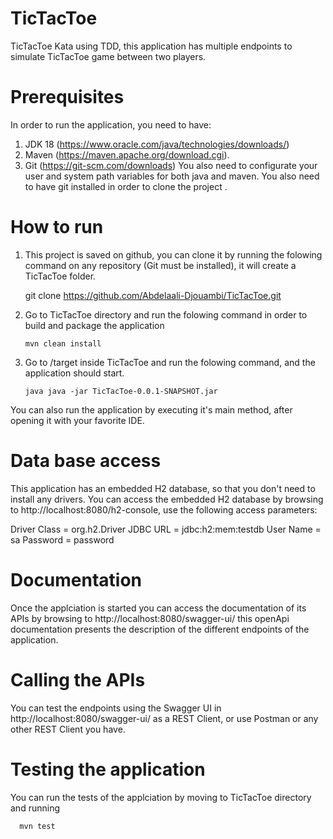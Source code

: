 # TicTacToe

TicTacToe Kata using TDD, this application has multiple endpoints to simulate TicTacToe game between two players.

# Prerequisites

In order to run the application, you need to have:
 1. JDK 18 (https://www.oracle.com/java/technologies/downloads/)
 2. Maven (https://maven.apache.org/download.cgi).
 3. Git (https://git-scm.com/downloads)
You also need to configurate your user and system path variables for both java and maven. You also need to have git installed in order to clone the project .

# How to run

1. This project is saved on github, you can clone it by running the folowing command on any repository (Git must be installed), it will create a TicTacToe folder.

      git clone https://github.com/Abdelaali-Djouambi/TicTacToe.git

2. Go to TicTacToe directory and run the folowing command in order to build and package the application

       mvn clean install

3. Go to /target inside TicTacToe and run the folowing command, and the application should start.
       
       java java -jar TicTacToe-0.0.1-SNAPSHOT.jar
       
 You can also run the application by executing it's main method, after opening it with your favorite IDE.

# Data base access

This application has an embedded H2 database, so that you don't need to install any drivers. You can access the embedded H2 database by browsing to http://localhost:8080/h2-console, use the following access parameters:
  
  Driver Class = org.h2.Driver
  JDBC URL = jdbc:h2:mem:testdb
  User Name = sa
  Password = password
  
# Documentation

Once the applciation is started you can access the documentation of its APIs by browsing to http://localhost:8080/swagger-ui/
this openApi documentation presents the description of the different endpoints of the application.

# Calling the APIs

You can test the endpoints using the Swagger UI in http://localhost:8080/swagger-ui/ as a REST Client, or use Postman or any other REST Client you have.

# Testing the application

You can run the tests of the applciation by moving to TicTacToe directory and running

      mvn test

